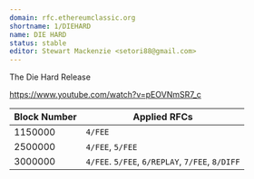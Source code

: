 ```yaml
---
domain: rfc.ethereumclassic.org
shortname: 1/DIEHARD
name: DIE HARD
status: stable
editor: Stewart Mackenzie <setori88@gmail.com>
---
```


The Die Hard Release

https://www.youtube.com/watch?v=pEOVNmSR7_c

  | Block Number | Applied RFCs |
  | ------------ | ------------ |
  | 1150000 | `4/FEE` |
  | 2500000 | `4/FEE`, `5/FEE` |
  | 3000000 | `4/FEE`. `5/FEE`, `6/REPLAY`, `7/FEE`, `8/DIFF` |
